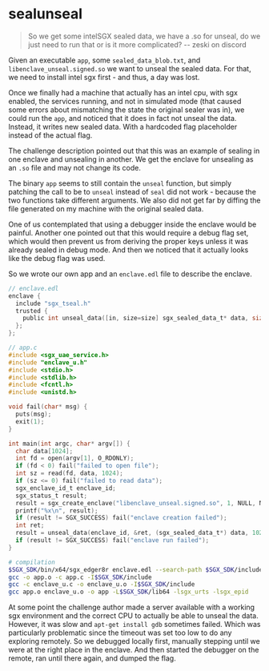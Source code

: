 # sealunseal

> So we get some intelSGX sealed data, we have a .so for unseal, do we just need to run that or is it more complicated? -- zeski on discord

Given an executable `app`, some `sealed_data_blob.txt`, and `libenclave_unseal.signed.so` we want to unseal the sealed data. For that, we need to install intel sgx first - and thus, a day was lost.

Once we finally had a machine that actually has an intel cpu, with sgx enabled, the services running, and not in simulated mode (that caused some errors about mismatching the state the original sealer was in), we could run the `app`, and noticed that it does in fact not unseal the data. Instead, it writes new sealed data. With a hardcoded flag placeholder instead of the actual flag.

The challenge description pointed out that this was an example of sealing in one enclave and unsealing in another. We get the enclave for unsealing as an `.so` file and may not change its code.

The binary `app` seems to still contain the `unseal` function, but simply patching the call to be to `unseal` instead of `seal` did not work - because the two functions take different arguments. We also did not get far by diffing the file generated on my machine with the original sealed data.

One of us contemplated that using a debugger inside the enclave would be painful. Another one pointed out that this would require a debug flag set, which would then prevent us from deriving the proper keys unless it was already sealed in debug mode. 
And then we noticed that it actually looks like the debug flag was used.

So we wrote our own app and an `enclave.edl` file to describe the enclave.

```c
// enclave.edl
enclave {
  include "sgx_tseal.h"
  trusted {
    public int unseal_data([in, size=size] sgx_sealed_data_t* data, size_t size);
  };
};
```

```c
// app.c
#include <sgx_uae_service.h>
#include "enclave_u.h"
#include <stdio.h>
#include <stdlib.h>
#include <fcntl.h>
#include <unistd.h>

void fail(char* msg) {
  puts(msg);
  exit(1);
}

int main(int argc, char* argv[]) {
  char data[1024];
  int fd = open(argv[1], O_RDONLY);
  if (fd < 0) fail("failed to open file");
  int sz = read(fd, data, 1024);
  if (sz <= 0) fail("failed to read data");
  sgx_enclave_id_t enclave_id;
  sgx_status_t result;
  result = sgx_create_enclave("libenclave_unseal.signed.so", 1, NULL, NULL, &enclave_id, NULL);
  printf("%x\n", result);
  if (result != SGX_SUCCESS) fail("enclave creation failed");
  int ret;
  result = unseal_data(enclave_id, &ret, (sgx_sealed_data_t*) data, 1024);
  if (result != SGX_SUCCESS) fail("enclave run failed");
}
```

```bash
# compilation
$SGX_SDK/bin/x64/sgx_edger8r enclave.edl --search-path $SGX_SDK/include
gcc -o app.o -c app.c -I$SGX_SDK/include
gcc -c enclave_u.c -o enclave_u.o -I$SGX_SDK/include
gcc app.o enclave_u.o -o app -L$SGX_SDK/lib64 -lsgx_urts -lsgx_epid
```

At some point the challenge author made a server available with a working sgx environment and the correct CPU to actually be able to unseal the data. However, it was slow and `apt-get install gdb` sometimes failed. Which was particularly problematic since the timeout was set too low to do any exploring remotely. So we debugged locally first, manually stepping until we were at the right place in the enclave. And then started the debugger on the remote, ran until there again, and dumped the flag.